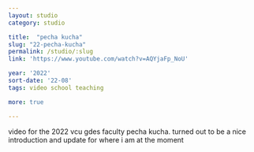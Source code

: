 ```yaml
---
layout: studio
category: studio

title:  "pecha kucha"
slug: "22-pecha-kucha"
permalink: /studio/:slug
link: 'https://www.youtube.com/watch?v=AQYjaFp_NoU'

year: '2022'
sort-date: '22-08'
tags: video school teaching

more: true

---
```


<p>video for the 2022 vcu gdes faculty pecha kucha. turned out to be a nice introduction and update for where i am at the moment</p>
